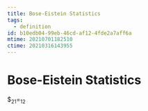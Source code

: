 ```yaml
---
title: Bose-Eistein Statistics
tags:
  - definition
id: b10edb04-99eb-46cd-af12-4fde2a7aff6a
mtime: 20210701182510
ctime: 20210316143955
---
```


# Bose-Eistein Statistics

\$<sub>21</sub>=<sub>12</sub>
